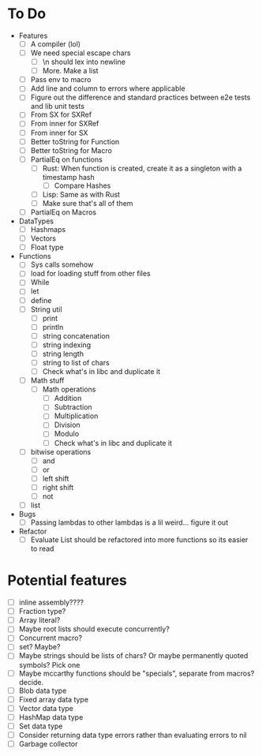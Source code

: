 # To Do
- Features
    - [ ] A compiler (lol)
    - [ ] We need special escape chars
        - [ ] \n should lex into newline
        - [ ] More. Make a list
    - [ ] Pass env to macro
    - [ ] Add line and column to errors where applicable
    - [ ] Figure out the difference and standard practices between e2e tests and lib unit tests
    - [ ] From SX for SXRef
    - [ ] From inner for SXRef
    - [ ] From inner for SX
    - [ ] Better toString for Function
    - [ ] Better toString for Macro
    - [ ] PartialEq on functions
        - [ ] Rust: When function is created, create it as a singleton with a timestamp hash
            - [ ] Compare Hashes
        - [ ] Lisp: Same as with Rust
        - [ ] Make sure that's all of them
    - [ ] PartialEq on Macros
- DataTypes
    - [ ] Hashmaps
    - [ ] Vectors
    - [ ] Float type
- Functions
    - [ ] Sys calls somehow
    - [ ] load for loading stuff from other files
    - [ ] While
    - [ ] let
    - [ ] define
    - [ ] String util
        - [ ] print
        - [ ] println
        - [ ] string concatenation
        - [ ] string indexing
        - [ ] string length
        - [ ] string to list of chars
        - [ ] Check what's in libc and duplicate it
    - [ ] Math stuff
        - [ ] Math operations
            - [ ] Addition
            - [ ] Subtraction
            - [ ] Multiplication
            - [ ] Division
            - [ ] Modulo
            - [ ] Check what's in libc and duplicate it
    - [ ] bitwise operations
        - [ ] and
        - [ ] or
        - [ ] left shift
        - [ ] right shift
        - [ ] not
    - [ ] list
- Bugs
    - [ ] Passing lambdas to other lambdas is a lil weird... figure it out
- Refactor
    - [ ] Evaluate List should be refactored into more functions so its easier to read

# Potential features
- [ ] inline assembly????
- [ ] Fraction type?
- [ ] Array literal?
- [ ] Maybe root lists should execute concurrently?
- [ ] Concurrent macro?
- [ ] set? Maybe?
- [ ] Maybe strings should be lists of chars? Or maybe permanently quoted symbols? Pick one
- [ ] Maybe mccarthy functions should be "specials", separate from macros? decide.
- [ ] Blob data type
- [ ] Fixed array data type
- [ ] Vector data type
- [ ] HashMap data type
- [ ] Set data type
- [ ] Consider returning data type errors rather than evaluating errors to nil
- [ ] Garbage collector
